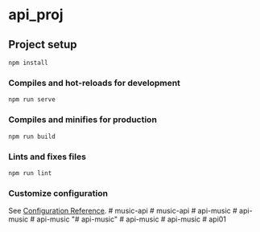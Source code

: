 # api_proj

## Project setup
```
npm install
```

### Compiles and hot-reloads for development
```
npm run serve
```

### Compiles and minifies for production
```
npm run build
```

### Lints and fixes files
```
npm run lint
```

### Customize configuration
See [Configuration Reference](https://cli.vuejs.org/config/).
#   m u s i c - a p i  
 #   m u s i c - a p i  
 #   a p i - m u s i c  
 #   a p i - m u s i c  
 #   a p i - m u s i c  
 "# api-music" 
#   a p i - m u s i c  
 #   a p i - m u s i c  
 #   a p i 0 1  
 